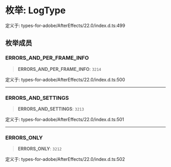 # 枚举: LogType

定义于: types-for-adobe/AfterEffects/22.0/index.d.ts:499

## 枚举成员

### ERRORS\_AND\_PER\_FRAME\_INFO

> **ERRORS\_AND\_PER\_FRAME\_INFO**: `3214`

定义于: types-for-adobe/AfterEffects/22.0/index.d.ts:500

***

### ERRORS\_AND\_SETTINGS

> **ERRORS\_AND\_SETTINGS**: `3213`

定义于: types-for-adobe/AfterEffects/22.0/index.d.ts:501

***

### ERRORS\_ONLY

> **ERRORS\_ONLY**: `3212`

定义于: types-for-adobe/AfterEffects/22.0/index.d.ts:502

